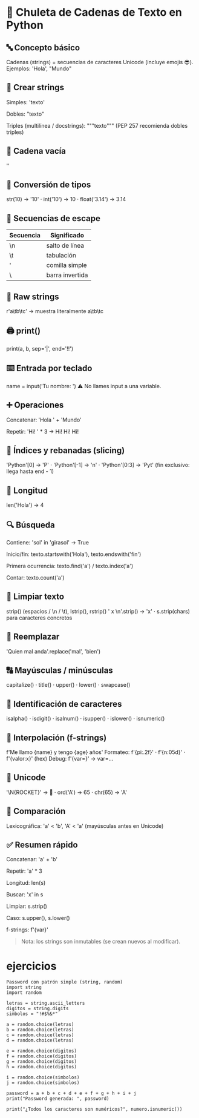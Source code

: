 # 🐍 Chuleta de Cadenas de Texto en Python

## 🔤 Concepto básico
Cadenas (strings) = secuencias de caracteres Unicode (incluye emojis 😎).
Ejemplos: 'Hola', "Mundo"

## 🧱 Crear strings

Simples: 'texto'

Dobles: "texto"

Triples (multilínea / docstrings): """texto""" (PEP 257 recomienda dobles triples)

## 🚫 Cadena vacía
''

## 🔄 Conversión de tipos
str(10) → '10' · int('10') → 10 · float('3.14') → 3.14

## 🧩 Secuencias de escape
| Secuencia | Significado |
|---|---|
| \n | salto de línea |
| \t | tabulación |
| \' | comilla simple |
| \\ | barra invertida |

## 🧱 Raw strings
r'a\tb\tc' → muestra literalmente a\tb\tc

## 🖨️ print()
print(a, b, sep='|', end='!!')

## ⌨️ Entrada por teclado
name = input('Tu nombre: ')
⚠️ No llames input a una variable.

## ➕ Operaciones

Concatenar: 'Hola ' + 'Mundo'

Repetir: 'Hi! ' * 3 → Hi! Hi! Hi!

## 🔢 Índices y rebanadas (slicing)
'Python'[0] → 'P' · 'Python'[-1] → 'n' · 'Python'[0:3] → 'Pyt'
(fin exclusivo: llega hasta end - 1)

## 📏 Longitud
len('Hola') → 4

## 🔍 Búsqueda

Contiene: 'sol' in 'girasol' → True

Inicio/fin: texto.startswith('Hola'), texto.endswith('fin')

Primera ocurrencia: texto.find('a') / texto.index('a')

Contar: texto.count('a')

## 🧼 Limpiar texto
strip() (espacios / \n / \t), lstrip(), rstrip()
' x \n'.strip() → 'x' · s.strip(chars) para caracteres concretos

## 🔁 Reemplazar
'Quien mal anda'.replace('mal', 'bien')

## 🔠 Mayúsculas / minúsculas
capitalize() · title() · upper() · lower() · swapcase()

## 🔎 Identificación de caracteres
isalpha() · isdigit() · isalnum() · isupper() · islower() · isnumeric()

## 🧮 Interpolación (f-strings)
f'Me llamo {name} y tengo {age} años'
Formateo: f'{pi:.2f}' · f'{n:05d}' · f'{valor:x}' (hex)
Debug: f'{var=}' → var=...

## 🚀 Unicode
'\N{ROCKET}' → 🚀 · ord('A') → 65 · chr(65) → 'A'

## 🔡 Comparación
Lexicográfica: 'a' < 'b', 'A' < 'a' (mayúsculas antes en Unicode)

## ✅ Resumen rápido

Concatenar: 'a' + 'b'

Repetir: 'a' * 3

Longitud: len(s)

Buscar: 'x' in s

Limpiar: s.strip()

Caso: s.upper(), s.lower()

f-strings: f'{var}'

> Nota: los strings son inmutables (se crean nuevos al modificar).

# ejercicios
```
Password con patrón simple (string, random)
import string
import random

letras = string.ascii_letters
digitos = string.digits
simbolos = "!#$%&*"

a = random.choice(letras)
b = random.choice(letras)
c = random.choice(letras)
d = random.choice(letras)

e = random.choice(digitos)
f = random.choice(digitos)
g = random.choice(digitos)
h = random.choice(digitos)

i = random.choice(simbolos)
j = random.choice(simbolos)

password = a + b + c + d + e + f + g + h + i + j
print("Password generada: ", password)
```
```
print("¿Todos los caracteres son numéricos?", numero.isnumeric())
```
